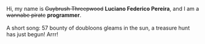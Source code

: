 Hi, my name is ~~Guybrush Threepwood~~ **Luciano Federico Pereira**, and I am a ~~wannabe pirate~~ **programmer**.<br><br>A short song: 57 bounty of doubloons gleams in the sun, a treasure hunt has just begun! Arrr!

